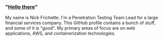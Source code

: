 ### "<a href="https://youtu.be/rEq1Z0bjdwc?t=6">Hello there</a>"

My name is Nick Frichette. I'm a Penetration Testing Team Lead for a large financial services company. This GitHub profile contains a bunch of stuff, and some of it is "good". My primary areas of focus are on web applications, AWS, and containerization technologies. 
